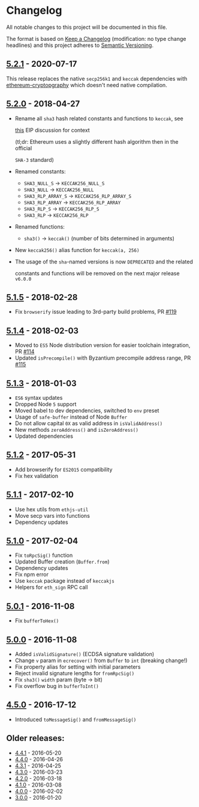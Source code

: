 # Changelog

All notable changes to this project will be documented in this file.

The format is based on [Keep a Changelog](http://keepachangelog.com/en/1.0.0/) \(modification: no type change headlines\) and this project adheres to [Semantic Versioning](http://semver.org/spec/v2.0.0.html).

## [5.2.1](https://github.com/ethereumjs/ethereumjs-util/compare/v5.2.0...v5.2.1) - 2020-07-17

This release replaces the native `secp256k1` and `keccak` dependencies with [ethereum-cryptopgraphy](https://github.com/ethereum/js-ethereum-cryptography) which doesn't need native compilation.

## [5.2.0](https://github.com/ethereumjs/ethereumjs-util/compare/v5.1.5...v5.2.0) - 2018-04-27

* Rename all `sha3` hash related constants and functions to `keccak`, see

  [this](https://github.com/ethereum/EIPs/issues/59) EIP discussion for context

  \(tl;dr: Ethereum uses a slightly different hash algorithm then in the official

  `SHA-3` standard\)

* Renamed constants:
  * `SHA3_NULL_S` -&gt; `KECCAK256_NULL_S`
  * `SHA3_NULL` -&gt; `KECCAK256_NULL`
  * `SHA3_RLP_ARRAY_S` -&gt; `KECCAK256_RLP_ARRAY_S`
  * `SHA3_RLP_ARRAY` -&gt; `KECCAK256_RLP_ARRAY`
  * `SHA3_RLP_S` -&gt; `KECCAK256_RLP_S`
  * `SHA3_RLP` -&gt; `KECCAK256_RLP`
* Renamed functions:
  * `sha3()` -&gt; `keccak()` \(number of bits determined in arguments\)
* New `keccak256()` alias function for `keccak(a, 256)`
* The usage of the `sha`-named versions is now `DEPRECATED` and the related 

  constants and functions will be removed on the next major release `v6.0.0`

## [5.1.5](https://github.com/ethereumjs/ethereumjs-util/compare/v5.1.4...v5.1.5) - 2018-02-28

* Fix `browserify` issue leading to 3rd-party build problems, PR [\#119](https://github.com/ethereumjs/ethereumjs-util/pull/119)

## [5.1.4](https://github.com/ethereumjs/ethereumjs-util/compare/v5.1.3...v5.1.4) - 2018-02-03

* Moved to `ES5` Node distribution version for easier toolchain integration, PR [\#114](https://github.com/ethereumjs/ethereumjs-util/pull/114)
* Updated `isPrecompile()` with Byzantium precompile address range, PR [\#115](https://github.com/ethereumjs/ethereumjs-util/pull/115)

## [5.1.3](https://github.com/ethereumjs/ethereumjs-util/compare/v5.1.2...v5.1.3) - 2018-01-03

* `ES6` syntax updates
* Dropped Node `5` support
* Moved babel to dev dependencies, switched to `env` preset
* Usage of `safe-buffer` instead of Node `Buffer`
* Do not allow capital `0X` as valid address in `isValidAddress()`
* New methods `zeroAddress()` and `isZeroAddress()`
* Updated dependencies

## [5.1.2](https://github.com/ethereumjs/ethereumjs-util/compare/v5.1.1...v5.1.2) - 2017-05-31

* Add browserify for `ES2015` compatibility
* Fix hex validation

## [5.1.1](https://github.com/ethereumjs/ethereumjs-util/compare/v5.1.0...v5.1.1) - 2017-02-10

* Use hex utils from `ethjs-util`
* Move secp vars into functions
* Dependency updates

## [5.1.0](https://github.com/ethereumjs/ethereumjs-util/compare/v5.0.1...v5.1.0) - 2017-02-04

* Fix `toRpcSig()` function
* Updated Buffer creation \(`Buffer.from`\)
* Dependency updates
* Fix npm error
* Use `keccak` package instead of `keccakjs`
* Helpers for `eth_sign` RPC call

## [5.0.1](https://github.com/ethereumjs/ethereumjs-util/compare/v5.0.0...v5.0.1) - 2016-11-08

* Fix `bufferToHex()`

## [5.0.0](https://github.com/ethereumjs/ethereumjs-util/compare/v4.5.0...v5.0.0) - 2016-11-08

* Added `isValidSignature()` \(ECDSA signature validation\)
* Change `v` param in `ecrecover()` from `Buffer` to `int` \(breaking change!\)
* Fix property alias for setting with initial parameters
* Reject invalid signature lengths for `fromRpcSig()`
* Fix `sha3()` `width` param \(byte -&gt; bit\)
* Fix overflow bug in `bufferToInt()`

## [4.5.0](https://github.com/ethereumjs/ethereumjs-util/compare/v4.4.1...v4.5.0) - 2016-17-12

* Introduced `toMessageSig()` and `fromMessageSig()`

## Older releases:

* [4.4.1](https://github.com/ethereumjs/ethereumjs-util/compare/v4.4.0...v4.4.1) - 2016-05-20
* [4.4.0](https://github.com/ethereumjs/ethereumjs-util/compare/v4.3.1...v4.4.0) - 2016-04-26
* [4.3.1](https://github.com/ethereumjs/ethereumjs-util/compare/v4.3.0...v4.3.1) - 2016-04-25
* [4.3.0](https://github.com/ethereumjs/ethereumjs-util/compare/v4.2.0...v4.3.0) - 2016-03-23
* [4.2.0](https://github.com/ethereumjs/ethereumjs-util/compare/v4.1.0...v4.2.0) - 2016-03-18
* [4.1.0](https://github.com/ethereumjs/ethereumjs-util/compare/v4.0.0...v4.1.0) - 2016-03-08
* [4.0.0](https://github.com/ethereumjs/ethereumjs-util/compare/v3.0.0...v4.0.0) - 2016-02-02
* [3.0.0](https://github.com/ethereumjs/ethereumjs-util/compare/v2.0.0...v3.0.0) - 2016-01-20

